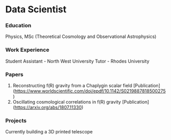 # Data Scientist

### Education
Physics, MSc (Theoretical Cosmology and Observational Astrophysics)

### Work Experience
Student Assistant -  North West University
Tutor - Rhodes University

### Papers
1. Reconstructing f(R) gravity from a Chaplygin scalar field
[Publication] (https://www.worldscientific.com/doi/epdf/10.1142/S0219887818500275)
2. Oscillating cosmological correlations in f(R) gravity
[Publication] (https://arxiv.org/abs/1807.11330)

### Projects
Currently building a 3D printed telescope
